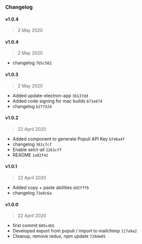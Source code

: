 ### Changelog

#### v1.0.4

> 2 May 2020

#### v1.0.4

> 2 May 2020

- changelog `7b5c582`

#### v1.0.3

> 2 May 2020

- Added update-electron-app `3b137dd`
- Added code signing for mac builds `671e674`
- changelog `b277524`

#### v1.0.2

> 22 April 2020

- Added component to generate Populi API Key `b746a4f`
- changelog `361cfcf`
- Enable selct-all `2261cff`
- README `1a92f42`

#### v1.0.1

> 22 April 2020

- Added copy + paste abilities `dd2fffb`
- changelog `72e8c6a`

#### v1.0.0

> 22 April 2020

- first commit `605cdb5`
- Developed export from populi / import to mailchimp `117a9a2`
- Cleanup, remove redux, npm update `729de05`
